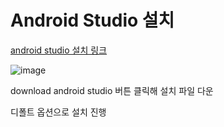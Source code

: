 # Android Studio 설치


[android studio 설치 링크](https://developer.android.com/studio)

![image](https://user-images.githubusercontent.com/53963779/201301266-018865d8-89e0-4a20-b172-4e6489b34a29.png)


download android studio 버튼 클릭해 설치 파일 다운

디폴트 옵션으로 설치 진행

